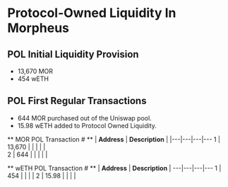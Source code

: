 # Protocol-Owned Liquidity In Morpheus

## POL Initial Liquidity Provision
- 13,670 MOR
- 454 wETH

## POL First Regular Transactions
- 644 MOR purchased out of the Uniswap pool.
- 15.98 wETH added to Protocol Owned Liquidity.

 ** MOR POL Transaction # ** | **Address** | **Description** |
|---|---|---|---
 1 | 13,670 |  |  |  |  |  
 2 | 644 |  |  |  |  |  

 ** wETH POL Transaction # ** | **Address** | **Description** |
---|---|---|---
 1 | 454 |  |  |  | 
 2 | 15.98 |  |  |  | 
